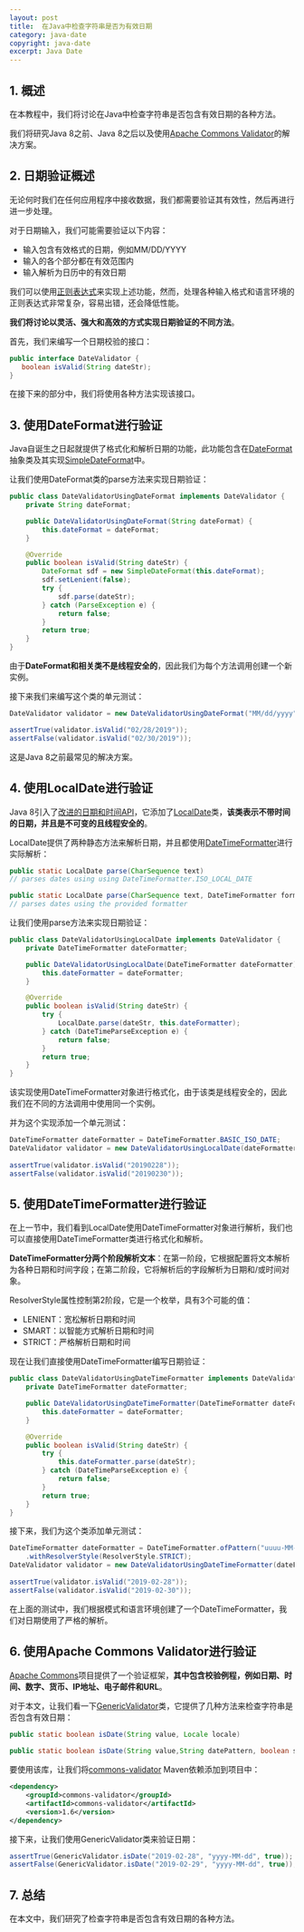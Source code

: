 ```yaml
---
layout: post
title:  在Java中检查字符串是否为有效日期
category: java-date
copyright: java-date
excerpt: Java Date
---
```


## 1. 概述

在本教程中，我们将讨论在Java中检查字符串是否包含有效日期的各种方法。

我们将研究Java 8之前、Java 8之后以及使用[Apache Commons Validator](http://commons.apache.org/proper/commons-validator/)的解决方案。

## 2. 日期验证概述

无论何时我们在任何应用程序中接收数据，我们都需要验证其有效性，然后再进行进一步处理。

对于日期输入，我们可能需要验证以下内容：

- 输入包含有效格式的日期，例如MM/DD/YYYY
- 输入的各个部分都在有效范围内
- 输入解析为日历中的有效日期

我们可以使用[正则表达式](https://www.baeldung.com/java-date-regular-expressions)来实现上述功能，然而，处理各种输入格式和语言环境的正则表达式非常复杂，容易出错，还会降低性能。

**我们将讨论以灵活、强大和高效的方式实现日期验证的不同方法**。

首先，我们来编写一个日期校验的接口：

```java
public interface DateValidator {
   boolean isValid(String dateStr);
}
```

在接下来的部分中，我们将使用各种方法实现该接口。

## 3. 使用DateFormat进行验证

Java自诞生之日起就提供了格式化和解析日期的功能，此功能包含在[DateFormat](https://docs.oracle.com/en/java/javase/21/docs/api/java.base/java/text/DateFormat.html)抽象类及其实现[SimpleDateFormat](https://www.baeldung.com/java-simple-date-format)中。

让我们使用DateFormat类的parse方法来实现日期验证：

```java
public class DateValidatorUsingDateFormat implements DateValidator {
    private String dateFormat;

    public DateValidatorUsingDateFormat(String dateFormat) {
        this.dateFormat = dateFormat;
    }

    @Override
    public boolean isValid(String dateStr) {
        DateFormat sdf = new SimpleDateFormat(this.dateFormat);
        sdf.setLenient(false);
        try {
            sdf.parse(dateStr);
        } catch (ParseException e) {
            return false;
        }
        return true;
    }
}
```

由于**DateFormat和相关类不是线程安全的**，因此我们为每个方法调用创建一个新实例。

接下来我们来编写这个类的单元测试：

```java
DateValidator validator = new DateValidatorUsingDateFormat("MM/dd/yyyy");

assertTrue(validator.isValid("02/28/2019"));        
assertFalse(validator.isValid("02/30/2019"));
```

这是Java 8之前最常见的解决方案。

## 4. 使用LocalDate进行验证

Java 8引入了[改进的日期和时间API](https://www.baeldung.com/java-8-date-time-intro)，它添加了[LocalDate](https://docs.oracle.com/en/java/javase/21/docs/api/java.base/java/time/LocalDate.html)类，**该类表示不带时间的日期，并且是不可变的且线程安全的**。

LocalDate提供了两种静态方法来解析日期，并且都使用[DateTimeFormatter](https://www.baeldung.com/java-datetimeformatter)进行实际解析：

```java
public static LocalDate parse(CharSequence text)
// parses dates using using DateTimeFormatter.ISO_LOCAL_DATE

public static LocalDate parse(CharSequence text, DateTimeFormatter formatter)
// parses dates using the provided formatter
```

让我们使用parse方法来实现日期验证：

```java
public class DateValidatorUsingLocalDate implements DateValidator {
    private DateTimeFormatter dateFormatter;

    public DateValidatorUsingLocalDate(DateTimeFormatter dateFormatter) {
        this.dateFormatter = dateFormatter;
    }

    @Override
    public boolean isValid(String dateStr) {
        try {
            LocalDate.parse(dateStr, this.dateFormatter);
        } catch (DateTimeParseException e) {
            return false;
        }
        return true;
    }
}
```

该实现使用DateTimeFormatter对象进行格式化，由于该类是线程安全的，因此我们在不同的方法调用中使用同一个实例。

并为这个实现添加一个单元测试：

```java
DateTimeFormatter dateFormatter = DateTimeFormatter.BASIC_ISO_DATE;
DateValidator validator = new DateValidatorUsingLocalDate(dateFormatter);
        
assertTrue(validator.isValid("20190228"));
assertFalse(validator.isValid("20190230"));
```

## 5. 使用DateTimeFormatter进行验证

在上一节中，我们看到LocalDate使用DateTimeFormatter对象进行解析，我们也可以直接使用DateTimeFormatter类进行格式化和解析。

**DateTimeFormatter分两个阶段解析文本**：在第一阶段，它根据配置将文本解析为各种日期和时间字段；在第二阶段，它将解析后的字段解析为日期和/或时间对象。

ResolverStyle属性控制第2阶段，它是一个枚举，具有3个可能的值：

- LENIENT：宽松解析日期和时间
- SMART：以智能方式解析日期和时间
- STRICT：严格解析日期和时间

现在让我们直接使用DateTimeFormatter编写日期验证：

```java
public class DateValidatorUsingDateTimeFormatter implements DateValidator {
    private DateTimeFormatter dateFormatter;

    public DateValidatorUsingDateTimeFormatter(DateTimeFormatter dateFormatter) {
        this.dateFormatter = dateFormatter;
    }

    @Override
    public boolean isValid(String dateStr) {
        try {
            this.dateFormatter.parse(dateStr);
        } catch (DateTimeParseException e) {
            return false;
        }
        return true;
    }
}
```

接下来，我们为这个类添加单元测试：

```java
DateTimeFormatter dateFormatter = DateTimeFormatter.ofPattern("uuuu-MM-dd", Locale.US)
    .withResolverStyle(ResolverStyle.STRICT);
DateValidator validator = new DateValidatorUsingDateTimeFormatter(dateFormatter);
        
assertTrue(validator.isValid("2019-02-28"));
assertFalse(validator.isValid("2019-02-30"));
```

在上面的测试中，我们根据模式和语言环境创建了一个DateTimeFormatter，我们对日期使用了严格的解析。

## 6. 使用Apache Commons Validator进行验证

[Apache Commons](https://commons.apache.org/)项目提供了一个验证框架，**其中包含校验例程，例如日期、时间、数字、货币、IP地址、电子邮件和URL**。

对于本文，让我们看一下[GenericValidator](http://commons.apache.org/proper/commons-validator/apidocs/org/apache/commons/validator/GenericValidator.html)类，它提供了几种方法来检查字符串是否包含有效日期：

```java
public static boolean isDate(String value, Locale locale)
  
public static boolean isDate(String value,String datePattern, boolean strict)
```

要使用该库，让我们将[commons-validator](https://mvnrepository.com/artifact/commons-validator/commons-validator) Maven依赖添加到项目中：

```xml
<dependency>
    <groupId>commons-validator</groupId>
    <artifactId>commons-validator</artifactId>
    <version>1.6</version>
</dependency>
```

接下来，让我们使用GenericValidator类来验证日期：

```java
assertTrue(GenericValidator.isDate("2019-02-28", "yyyy-MM-dd", true));
assertFalse(GenericValidator.isDate("2019-02-29", "yyyy-MM-dd", true));
```

## 7. 总结

在本文中，我们研究了检查字符串是否包含有效日期的各种方法。